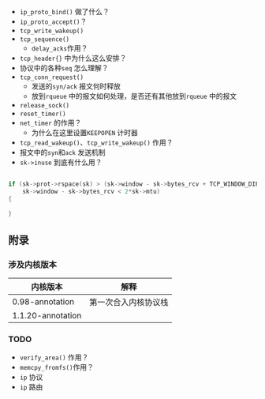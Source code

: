* `ip_proto_bind()` 做了什么？
* `ip_proto_accept()`？
* `tcp_write_wakeup()`
* `tcp_sequence()`
  * `delay_acks`作用？
* `tcp_header{}` 中为什么这么安排？
* 协议中的各种`seq` 怎么理解？
* `tcp_conn_request()`
  * 发送的`syn/ack` 报文何时释放
  * 放到`rqueue` 中的报文如何处理，是否还有其他放到`rqueue` 中的报文
* `release_sock()`
* `reset_timer()`
* `net_timer` 的作用？
  * 为什么在这里设置`KEEPOPEN` 计时器
* `tcp_read_wakeup()`、`tcp_write_wakeup()` 作用？
* 报文中的`syn`和`ack` 发送机制
* `sk->inuse` 到底有什么用？





```c

if (sk->prot->rspace(sk) > (sk->window - sk->bytes_rcv + TCP_WINDOW_DIFF) || 
    sk->window - sk->bytes_rcv < 2*sk->mtu)
{
	
}

```









## 附录

### 涉及内核版本

| 内核版本          | 解释                 |
| ----------------- | -------------------- |
| 0.98-annotation   | 第一次合入内核协议栈 |
| 1.1.20-annotation |                      |



### TODO

* `verify_area()` 作用？
* `memcpy_fromfs()`作用？
* `ip` 协议
* `ip` 路由

